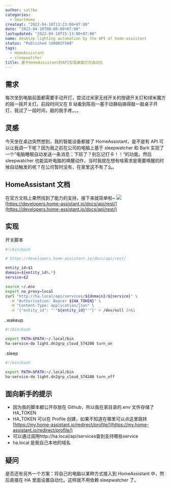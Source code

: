 ```yaml
---
author: saltbo
categories:
  - SmartHome
createat: "2022-04-10T13:23:00+07:00"
date: "2022-04-10T00:00:00+07:00"
lastupdated: "2022-04-10T15:13:00+07:00"
name: desktop lighting automation by the API of home-assistant
status: "Published \U0001F5A8"
tags:
  - HomeAssistant
  - sleepwatcher
title: 基于HomeAssistant的API实现桌面灯光自动化
---
```


## 需求

每次坐到电脑前面都需要手动开灯，尝试过米家无线开关的按键开关灯和绿米魔方的摇一摇开关灯。前段时间又在 B 站看到陈抱一基于动静贴搞得敲一敲桌子开灯，我试了一段时间，敲的我手疼。。。

## 灵感

今天坐在桌边突然想到，我的智能设备都接了 HomeAssistant，是不是有 API 可以让我调一下呢？因为我之前在公司的电脑上基于 sleepwatcher 和 Bark 实现了一个”电脑睡眠自动发送一条消息：下班了？别忘记打卡！！“的功能。然后 sleepwatcher 也能监听电脑的唤醒动作，当时我就在想有啥需求是需要唤醒的时候自动触发的呢？在公司暂时没有，在家里这不有了么。

## HomeAssistant 文档

在官方文档上果然找到了能力的支持，接下来就简单啦~
![](/images/posts/nmg-desktop%20lighting%20automation%20by%20the%20API%20of%20home-assistant/s3.us-west-2.amazonaws.com_75e7a9a0-a363-4cb0-b76d-f2a3e503e07f.png)
[https://developers.home-assistant.io/docs/api/rest/](https://developers.home-assistant.io/docs/api/rest/)

## 实现

开关脚本

```bash
#!/bin/bash

# https://developers.home-assistant.io/docs/api/rest/

entity_id=$1
domain=${entity_id%.*}
service=$2

source ~/.env
export no_proxy=local
curl "http://ha.local/api/services/${domain}/${service}" \
  -H "Authorization: Bearer ${HA_TOKEN}" \
  -H "Content-Type: application/json" \
  -d '{"entity_id": "'"${entity_id}"'"}' > /dev/null 2>&1
```

.wakeup

```bash
#!/bin/bash

export PATH=$PATH:~/.local/bin
ha-service-do light.dn2grp_cloud_574208 turn_on
```

.sleep

```bash
#!/bin/bash

export PATH=$PATH:~/.local/bin
ha-service-do light.dn2grp_cloud_574208 turn_off
```

## 面向新手的提示

- 因为我的脚本都公开存放在 Github，所以我在家目录的.env 文件存储了 HA_TOKEN
- HA_TOKEN 可以在 Profile 创建，如果不知道在哪里可以点这里跳转[https://my.home-assistant.io/redirect/profile/](https://my.home-assistant.io/redirect/profile/)
- 可以通过调用http://ha.local/api/services查到支持哪些service
- ha.local 是我自己本地的域名

## 疑问

是否还有另外一个方案：将自己的电脑以某种方式接入到 HomeAssistant 中，然后直接在 HA 里面设置自动化。这样就不用依赖 sleepwatcher 了。
